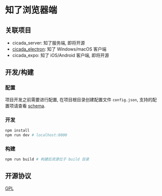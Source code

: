 # 知了浏览器端

## 关联项目

- cicada_server: 知了服务端, 即将开源
- [cicada_electron](https://github.com/mebtte/cicada_electron): 知了 Windows/macOS 客户端
- cicada_expo: 知了 iOS/Android 客户端, 即将开源

## 开发/构建

### 配置

项目开发之前需要进行配置, 在项目根目录创建配置文件 `config.json`, 支持的配置项请查看 [schema](./webpack/config_schema.js).

### 开发

```bash
npm install
npm run dev # localhost:8000
```

### 构建

```bash
npm run build # 构建后资源位于 build 目录
```

## 开源协议

[GPL](./LICENSE)
